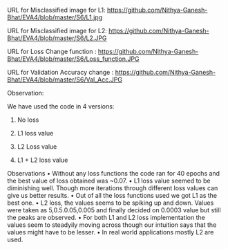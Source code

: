 URL for Misclassified image for L1: https://github.com/Nithya-Ganesh-Bhat/EVA4/blob/master/S6/L1.jpg

URL for Misclassified image for L2: https://github.com/Nithya-Ganesh-Bhat/EVA4/blob/master/S6/L2.JPG

URL for Loss Change function : https://github.com/Nithya-Ganesh-Bhat/EVA4/blob/master/S6/Loss_function.JPG

URL for Validation Accuracy change : https://github.com/Nithya-Ganesh-Bhat/EVA4/blob/master/S6/Val_Acc.JPG

Observation:

We have used the code in 4 versions:

1. No loss

2. L1 loss value

3. L2 Loss value

4. L1 + L2 loss value

Observations 
• Without any loss functions the code ran for 40 epochs and the best value of loss obtained was ~0.07.
• L1 loss value seemed to be diminishing well. Though more iterations through different loss values can give us better results.
• Out of all the loss functions used we got L1 as the best one.
• L2 loss, the values seems to be spiking up and down. Values were taken as 5,0.5.0.05,0.005 and finally decided on 0.0003 value but still the peaks are observed.
• For both L1 and L2 loss implementation the values seem to steadyily moving across though our intuition says that the values might have to be lesser.
• In real world applications mostly L2 are used.
